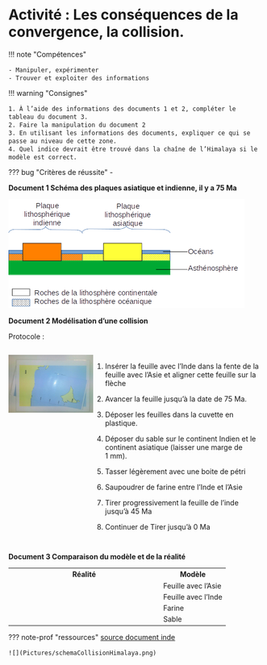 # Activité : Les conséquences de la convergence, la collision.

!!! note "Compétences"

    - Manipuler, expérimenter 
    - Trouver et exploiter des informations 

!!! warning "Consignes"

    1. À l’aide des informations des documents 1 et 2, compléter le tableau du document 3.
    2. Faire la manipulation du document 2
    3. En utilisant les informations des documents, expliquer ce qui se passe au niveau de cette zone.
    4. Quel indice devrait être trouvé dans la chaîne de l’Himalaya si le modèle est correct.
    
??? bug "Critères de réussite"
    - 


**Document 1 Schéma des plaques asiatique et indienne, il y a 75 Ma**

![](Pictures/schemaPlaquesAsieInde.png)

**Document 2 Modélisation d’une collision**

Protocole :

<div markdown style="display:flex; flex-direction;row;">

<div markdown style="display:flex; flex-direction;column; flex: 1 1 0;">

![](Pictures/montageModeleCollision.png)

</div>

<div markdown style="display:flex; flex-direction;column; flex: 2 1 0;">

1. Insérer la feuille avec l’Inde dans la fente de la feuille avec l’Asie et aligner cette feuille sur la flèche
2. Avancer la feuille jusqu’à la date de 75 Ma.
3. Déposer les feuilles dans la cuvette en plastique.

4.  Déposer du sable sur le continent Indien et le continent asiatique (laisser une marge de 1 mm).

5.  Tasser légèrement avec une boite de pétri

6.  Saupoudrer de farine entre l’Inde et l’Asie

7.  Tirer progressivement la feuille de l’inde jusqu’à 45 Ma

8.  Continuer de Tirer jusqu’à 0 Ma

</div>
</div>


**Document 3 Comparaison du modèle et de la réalité**

<table>
<colgroup>
<col style="width: 300px">
</colgroup>
    <tr>
        <th >Réalité</th>
        <th>Modèle</th>
    </tr>
    <tr>
        <td ></td>
        <td>Feuille avec l’Asie</td>
    </tr>
    <tr>
        <td ></td>
        <td>Feuille avec l’Inde</td>
    </tr>
    <tr>
        <td></td>
        <td>Farine</td>
    </tr>
    <tr>
        <td ></td>
        <td>Sable</td>
    </tr>
</table>

??? note-prof "ressources"
    [source document inde](https://www.pedagogie.ac-nantes.fr/html/peda/svt/collision_subd/Le_phénomène_de_collision_-_SVT_NANTES.html)

    ![](Pictures/schemaCollisionHimalaya.png)
